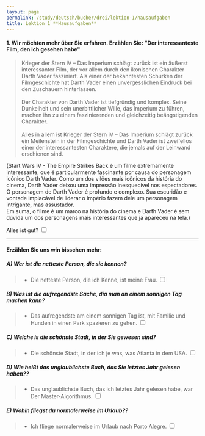 ```yaml
---
layout: page
permalink: /study/deutsch/bucher/drei/lektion-1/hausaufgaben
title: Lektion 1 **Hausaufgaben**
---
```


#### 1. Wir möchten mehr über Sie erfahren. Erzählen Sie: "Der interessanteste Film, den ich gesehen habe"

> Krieger der Stern IV – Das Imperium schlägt zurück ist ein äußerst interessanter Film, der vor allem durch den ikonischen Charakter Darth Vader fasziniert. Als einer der bekanntesten Schurken der Filmgeschichte hat Darth Vader einen unvergesslichen Eindruck bei den Zuschauern hinterlassen.
> \
> \
> Der Charakter von Darth Vader ist tiefgründig und komplex. Seine Dunkelheit und sein unerbittlicher Wille, das Imperium zu führen, machen ihn zu einem faszinierenden und gleichzeitig beängstigenden Charakter.
> \
> \
> Alles in allem ist Krieger der Stern IV – Das Imperium schlägt zurück ein Meilenstein in der Filmgeschichte und Darth Vader ist zweifellos einer der interessantesten Charaktere, die jemals auf der Leinwand erschienen sind.

(Start Wars IV - The Empire Strikes Back é um filme extremamente interessante, que é particularmente fascinante por causa do personagem icônico Darth Vader. Como um dos vilões mais icônicos da história do cinema, Darth Vader deixou uma impressão inesquecível nos espectadores.
\
O personagem de Darth Vader é profundo e complexo. Sua escuridão e vontade implacável de liderar o império fazem dele um personagem intrigante, mas assustador.
\
Em suma, o filme é um marco na história do cinema e Darth Vader é sem dúvida um dos personagens mais interessantes que já apareceu na tela.)

Alles ist gut? <input type="checkbox" />

---

#### Erzählen Sie uns win bisschen mehr:

##### A) Wer ist die netteste Person, die sie kennen?
> - Die netteste Person, die ich Kenne, ist meine Frau. <input type="checkbox" />

##### B) Was ist die aufregendste Sache, dia man an einem sonnigen Tag machen kann?
> - Das aufregendste am einem sonnigen Tag ist, mit Familie und Hunden in einen Park spazieren zu gehen. <input type="checkbox" />

##### C) Welche is die schönste Stadt, in der Sie gewesen sind?
> - Die schönste Stadt, in der ich je was, was Atlanta in dem USA. <input type="checkbox" />

##### D) Wie heißt das unglaublichste Buch, das Sie letztes Jahr gelesen haben??
> - Das unglaublichste Buch, das ich letztes Jahr gelesen habe, war Der Master-Algorithmus. <input type="checkbox" />

##### E) Wohin fliegst du normalerweise im Urlaub??
> - Ich fliege normalerweise im Urlaub nach Porto Alegre. <input type="checkbox" />
